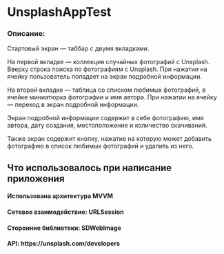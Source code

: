 # UnsplashAppTest

<h3>Описание:</h3>

Стартовый экран — таббар с двумя вкладками.

На первой вкладке — коллекция случайных фотографий с Unsplash. Вверху строка поиска по фотографиям с Unsplash. При нажатии на ячейку пользователь попадает на экран подробной информации.

На второй вкладке — таблица со списком любимых фотографий, в ячейке миниатюрка фотографии и имя автора. При нажатии на ячейку — переход в экран подробной информации.

Экран подробной информации содержит в себе фотографию, имя автора, дату создания, местоположение и количество скачиваний.

Также экран содержит кнопку, нажатие на которую может добавить фотографию в список любимых фотографий и удалить из него.

<h2>Что использовалось при написание приложения</h2>

<h4>Использована архитектура MVVM</h4> 
<h4>Сетевое взаимодействие: URLSession</h4> 
<h4>Сторонние библиотеки: SDWebImage</h4> 
<h4>API: https://unsplash.com/developers</h4> 

